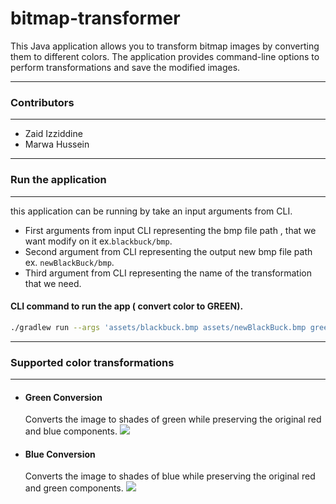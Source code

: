 # bitmap-transformer
This Java application allows you to transform bitmap images by converting them to different colors. The application provides command-line options to perform transformations and save the modified images.

---
### Contributors

---
- Zaid Izziddine
- Marwa Hussein

---
### Run the application

---
this application can be running by take an input arguments from CLI.

- First arguments from input CLI representing the bmp file path , that we want modify on it ex.`blackbuck/bmp`.
- Second argument from  CLI representing the output new bmp file path ex. `newBlackBuck/bmp`.
- Third argument from CLI representing the name of the transformation that we need.

#### CLI command to run the app ( convert color to GREEN).

``` bash
./gradlew run --args 'assets/blackbuck.bmp assets/newBlackBuck.bmp green' 
```
---
### Supported color transformations

---

- #### Green Conversion
  Converts the image to shades of green while preserving the original red and blue components.
![](.././bitmap-transformer/app/assets/newBlackBuck1.bmp)

- #### Blue Conversion 
  Converts the image to shades of blue while preserving the original red and green components.
![](.././bitmap-transformer/app/assets/newBlackBuck.bmp)